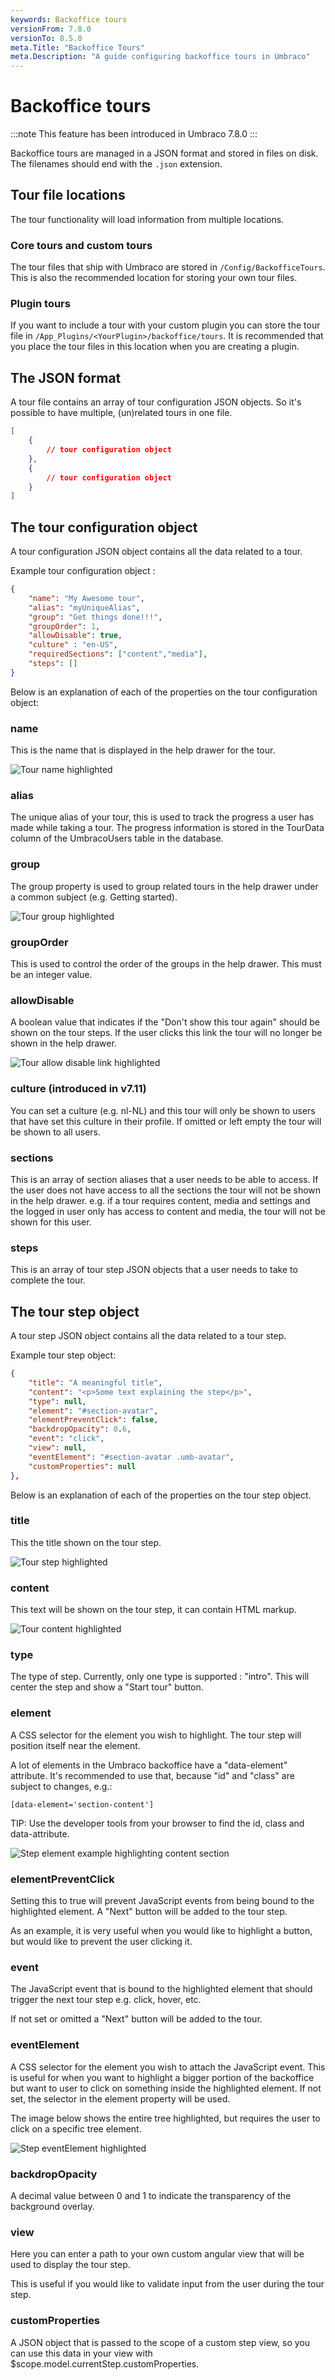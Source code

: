 ```yaml
---
keywords: Backoffice tours
versionFrom: 7.8.0
versionTo: 8.5.0
meta.Title: "Backoffice Tours"
meta.Description: "A guide configuring backoffice tours in Umbraco"
---
```


# Backoffice tours

:::note
This feature has been introduced in Umbraco 7.8.0
:::

Backoffice tours are managed in a JSON format and stored in files on disk. The filenames should end with the `.json` extension.

## Tour file locations

The tour functionality will load information from multiple locations.

### Core tours and custom tours

The tour files that ship with Umbraco are stored in `/Config/BackofficeTours`. This is also the recommended location for storing your own tour files.

### Plugin tours

If you want to include a tour with your custom plugin you can store the tour file in `/App_Plugins/<YourPlugin>/backoffice/tours`. It is recommended that you place the tour files in this location when you are creating a plugin.

## The JSON format

A tour file contains an array of tour configuration JSON objects. So it's possible to have multiple, (un)related tours in one file.

```json
[
    {
        // tour configuration object
    },
    {
        // tour configuration object
    }
]
```

## The tour configuration object

A tour configuration JSON object contains all the data related to a tour.

Example tour configuration object :

```json
{
    "name": "My Awesome tour",
    "alias": "myUniqueAlias",
    "group": "Get things done!!!",
    "groupOrder": 1,
    "allowDisable": true,
    "culture" : "en-US",
    "requiredSections": ["content","media"],
    "steps": []
}
```

Below is an explanation of each of the properties on the tour configuration object:

### name

This is the name that is displayed in the help drawer for the tour.

![Tour name highlighted](images/tourname.png)

### alias

The unique alias of your tour, this is used to track the progress a user has made while taking a tour. The progress information is stored in the TourData column of the UmbracoUsers table in the database.

### group

The group property is used to group related tours in the help drawer under a common subject (e.g. Getting started).

![Tour group highlighted](images/tourgroup.png)

### groupOrder

This is used to control the order of the groups in the help drawer. This must be an integer value.

### allowDisable

A boolean value that indicates if the "Don't show this tour again" should be shown on the tour steps. If the user clicks this link the tour will no longer be shown in the help drawer.

![Tour allow disable link highlighted](images/tourallowdisable.png)

### culture (introduced in v7.11)

You can set a culture (e.g. nl-NL) and this tour will only be shown to users that have set this culture in their profile. If omitted or left empty the tour will be shown to all users.

### sections

This is an array of section aliases that a user needs to be able to access. If the user does not have access to all the sections the tour will not be shown in the help drawer. e.g. if a tour requires content, media and settings and the logged in user only has access to content and media, the tour will not be shown for this user.

### steps

This is an array of tour step JSON objects that a user needs to take to complete the tour.

## The tour step object

A tour step JSON object contains all the data related to a tour step.

Example tour step object:

```json
{
    "title": "A meaningful title",
    "content": "<p>Some text explaining the step</p>",
    "type": null,
    "element": "#section-avatar",
    "elementPreventClick": false,
    "backdropOpacity": 0.6,
    "event": "click",
    "view": null,
    "eventElement": "#section-avatar .umb-avatar",
    "customProperties": null
},
```

Below is an explanation of each of the properties on the tour step object.

### title

This the title shown on the tour step.

![Tour step highlighted](images/steptitle.png)

### content

This text will be shown on the tour step, it can contain HTML markup.

![Tour content highlighted](images/stepcontent.png)

### type

The type of step. Currently, only one type is supported : "intro". This will center the step and show a "Start tour" button.

### element

A CSS selector for the element you wish to highlight. The tour step will position itself near the element.

A lot of elements in the Umbraco backoffice have a "data-element" attribute. It's recommended to use that, because "id" and "class" are subject to changes, e.g.:

    [data-element='section-content']

TIP: Use the developer tools from your browser to find the id, class and data-attribute.

![Step element example highlighting content section](images/element.png)

### elementPreventClick

Setting this to true will prevent JavaScript events from being bound to the highlighted element. A "Next" button will be added to the tour step.

As an example, it is very useful when you would like to highlight a button, but would like to prevent the user clicking it.

### event

The JavaScript event that is bound to the highlighted element that should trigger the next tour step e.g. click, hover, etc.

If not set or omitted a "Next" button will be added to the tour.

###  eventElement
A CSS selector for the element you wish to attach the JavaScript event. This is useful for when you want to highlight a bigger portion of the backoffice but want to user to click on something inside the highlighted element. If not set, the selector in the element property will be used.

The image below shows the entire tree highlighted, but requires the user to click on a specific tree element.

![Step eventElement highlighted](images/step-event-element.png)

### backdropOpacity

A decimal value between 0 and 1 to indicate the transparency of the background overlay.

### view

Here you can enter a path to your own custom angular view that will be used to display the tour step.

This is useful if you would like to validate input from the user during the tour step.

### customProperties

A JSON object that is passed to the scope of a custom step view, so you can use this data in your view with $scope.model.currentStep.customProperties.
